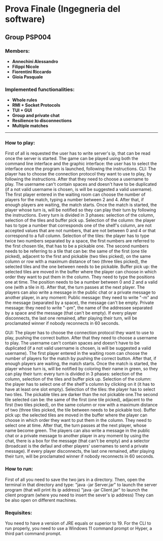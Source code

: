 # Prova Finale (Ingegneria del software)

## Group PSP004

### Members:
- __Annechini Alessandro__
- __Filippi Nicole__
- __Fiorentini Riccardo__
- __Gioia Pasquale__

  
### Implemented functionalities: 
- __Whole rules__
- __RMI + Socket Protocols__
- __TUI + GUI__
- __Group and private chat__
- __Resilience to disconnections__
- __Multiple matches__

---
### How to play:
First of all is requested the user has to write server's ip, that can be read once the server is started.
The game can be played using both the command line interface and the graphic interface: the user has to select the interface once the program is launched, following the instructions.
CLI:
The player has to choose the connection protocol they want to use to play, by following the instructions. After that they need to choose a username to play. The username can't contain spaces and doesn't have to be duplicated (if a not valid username is chosen, is will be suggested a valid username). The first player entered in the waiting room can choose the number of players for the match, typing a number between 2 and 4. After that, if enough players are waiting, the match starts.
Once the match is started, the player whose turn is, will be notified so they can play their turn by following the instructions. Every turn is divided in 3 phases: selection of the column, selection of the tiles and buffer pick up.
Selection of the column: the player has to type a number that corresponds one of the shelf's column, are not accepted values that are not numbers, that are not  between 0 and 4 or that correspond to a full column.
Selection of the tiles: the player has to type twice two numbers separated by a space, the first numbers are referred to the first chosen tile, that has to be a pickable one. The second numbers needs to be referring to a tile that can be: the same of the first (one tile picked), adjacent to the first and pickable (two tiles picked), on the same column or row with a maximum distance of two (three tiles picked), the selected tiles and the one between needs to be pickable.
Buffer pick up: the selected tiles are moved in the buffer where the player can choose in which order they want to put them in the column. They need to type the positions one at time. The position needs to be a number between 0 and 2 and a valid one (with a tile in it).
After that, the turn passes at the next player.
The players can also write a message in the public chat or a private message to another player, in any moment:
Public message: they need to write "-m" and the message (separated by a space), the message can't be empty.
Private message: they need to write "-pm", the name of the addressee separated by a space and the message (that can't be empty).
If every player disconnects, the last one remained, after playing their turn, will be proclamated winner if nobody reconnects in 60 seconds.

GUI:
The player has to choose the connection protocol they want to use to play, pushing the correct button. After that they need to choose a username to play. The username can't contain spaces and doesn't have to be duplicated (if a not valid username is chosen, is will be suggested a valid username). The first player entered in the waiting room can choose the number of players for the match by pushing the correct button. After that, if enough players are waiting, the match starts.
Once the match is started, the player whose turn is, will be notified by coloring their name in green, so they can play their turn: every turn is divided in 3 phases: selection of the column, selection of the tiles and buffer pick up.
Selection of the column: the player has to select one of the shelf's column by clicking on it (it has to have at least one slot empty).
Selection of the tiles: the player has to select two tiles. The pickable tiles are darker than the not pickable one.The second tile selected can be: the same of the first (one tile picked), adjacent to the first (two tiles picked), on the same column or row with a maximum distance of two (three tiles picked, the tile between needs to be pickable too).
Buffer pick up: the selected tiles are moved in the buffer where the player can choose in which order they want to put them in the column. They need to select one at time.
After that, the turn passes at the next player, whose name become green.
The players can also write a message in the public chat or a private message to another player in any moment by using the chat, there is a box for the message (that can't be empty) and a selector (broadcast is the defaul and other players' usernames to send a private message).
If every player disconnects, the last one remained, after playing their turn, will be proclamated winner if nobody reconnects in 60 seconds.

### How to run:
First of all you need to save the two jars in a directory.
Then, open the terminal in that directory and type:
"java -jar Server.jar" to launch the server program (that will print its ip address)
"java -jar Client.jar" to launch the client program (where you need to insert the sever's ip address)
They can be also open on different machines.

### Requisites:
You need to have a version of JRE equals or superior to 19.
For the CLI to run properly, you need to use a Windows 11 command prompt or Hyper, a third part command prompt.
